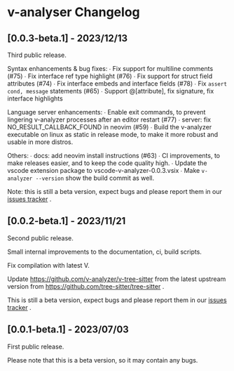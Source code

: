 # v-analyser Changelog

## [0.0.3-beta.1] - 2023/12/13
Third public release.

Syntax enhancements & bug fixes:
∙ Fix support for multiline comments (#75)
∙ Fix interface ref type highlight (#76)
∙ Fix support for struct field attributes (#74)
∙ Fix interface embeds and interface fields (#78)
∙ Fix `assert cond, message` statements (#65)
∙ Support @[attribute], fix signature, fix interface highlights

Language server enhancements:
∙ Enable exit commands, to prevent lingering v-analyzer processes after
an editor restart (#77)
∙ server: fix NO_RESULT_CALLBACK_FOUND in neovim (#59)
∙ Build the v-analyzer executable on linux as static in release mode, to
make it more robust and usable in more distros.

Others:
∙ docs: add neovim install instructions (#63)
∙ CI improvements, to make releases easier, and to keep the code quality high.
∙ Update the vscode extension package to vscode-v-analyzer-0.0.3.vsix
∙ Make `v-analyzer --version` show the build commit as well.

Note: this is still a beta version, expect bugs and please report them in
our [issues tracker](https://github.com/v-analyzer/v-analyzer/issues) .

## [0.0.2-beta.1] - 2023/11/21
Second public release. 

Small internal improvements to the documentation, ci, build scripts.

Fix compilation with latest V.

Update https://github.com/v-analyzer/v-tree-sitter from the latest
upstream version from https://github.com/tree-sitter/tree-sitter .

This is still a beta version, expect bugs and please report them in
our [issues tracker](https://github.com/v-analyzer/v-analyzer/issues) .


## [0.0.1-beta.1] - 2023/07/03

First public release.

Please note that this is a beta version, so it may contain any bugs.
